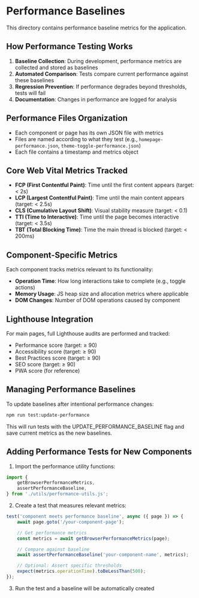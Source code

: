# Performance Baselines

This directory contains performance baseline metrics for the application.

## How Performance Testing Works

1. **Baseline Collection**: During development, performance metrics are collected and stored as baselines
2. **Automated Comparison**: Tests compare current performance against these baselines
3. **Regression Prevention**: If performance degrades beyond thresholds, tests will fail
4. **Documentation**: Changes in performance are logged for analysis

## Performance Files Organization

-   Each component or page has its own JSON file with metrics
-   Files are named according to what they test (e.g., `homepage-performance.json`, `theme-toggle-performance.json`)
-   Each file contains a timestamp and metrics object

## Core Web Vital Metrics Tracked

-   **FCP (First Contentful Paint)**: Time until the first content appears (target: < 2s)
-   **LCP (Largest Contentful Paint)**: Time until the main content appears (target: < 2.5s)
-   **CLS (Cumulative Layout Shift)**: Visual stability measure (target: < 0.1)
-   **TTI (Time to Interactive)**: Time until the page becomes interactive (target: < 3.5s)
-   **TBT (Total Blocking Time)**: Time the main thread is blocked (target: < 200ms)

## Component-Specific Metrics

Each component tracks metrics relevant to its functionality:

-   **Operation Time**: How long interactions take to complete (e.g., toggle actions)
-   **Memory Usage**: JS heap size and allocation metrics where applicable
-   **DOM Changes**: Number of DOM operations caused by component

## Lighthouse Integration

For main pages, full Lighthouse audits are performed and tracked:

-   Performance score (target: ≥ 90)
-   Accessibility score (target: ≥ 90)
-   Best Practices score (target: ≥ 90)
-   SEO score (target: ≥ 90)
-   PWA score (for reference)

## Managing Performance Baselines

To update baselines after intentional performance changes:

```bash
npm run test:update-performance
```

This will run tests with the UPDATE_PERFORMANCE_BASELINE flag and save current metrics as the new baselines.

## Adding Performance Tests for New Components

1. Import the performance utility functions:

```javascript
import {
	getBrowserPerformanceMetrics,
	assertPerformanceBaseline,
} from './utils/performance-utils.js';
```

2. Create a test that measures relevant metrics:

```javascript
test('component meets performance baseline', async ({ page }) => {
	await page.goto('/your-component-page');

	// Get performance metrics
	const metrics = await getBrowserPerformanceMetrics(page);

	// Compare against baseline
	await assertPerformanceBaseline('your-component-name', metrics);

	// Optional: Assert specific thresholds
	expect(metrics.operationTime).toBeLessThan(500);
});
```

3. Run the test and a baseline will be automatically created

